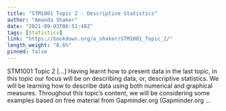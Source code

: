 ```yaml
---
title: "STM1001 Topic 2 - Descriptive Statistics"
author: "Amanda Shaker"
date: "2021-09-03T06:51:48Z"
tags: [Statistics]
link: "https://bookdown.org/a_shaker/STM1001_Topic_2/"
length_weight: "8.6%"
pinned: false
---
```


STM1001 Topic 2 [...] Having learnt how to present data in the last topic, in this topic our focus will be on describing data, or, descriptive statistics. We will be learning how to describe data using both numerical and graphical measures. Throughout this topic’s content, we will be considering some examples based on free material from Gapminder.org (Gapminder.org ...
